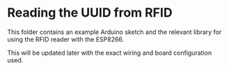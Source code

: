 # Reading the UUID from RFID

This folder contains an example Arduino sketch and the relevant library for using the RFID reader with the ESP8266.

This will be updated later with the exact wiring and board configuration used.